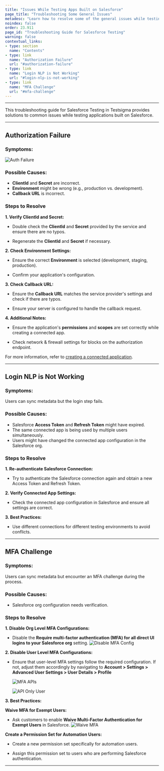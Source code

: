 ```yaml
---
title: "Issues While Testing Apps Built on Salesforce"
page_title: "Troubleshooting Some General Issues"
metadesc: "Learn how to resolve some of the general issues while testing applications built on Salesforce | Troubleshooting general issues in Salesforce Testing"
noindex: false
order: 23.911
page_id: "Troubleshooting Guide for Salesforce Testing"
warning: false
contextual_links:
- type: section
  name: "Contents"
- type: link
  name: "Authorization Failure"
  url: "#authorization-failure"
- type: link
  name: "Login NLP is Not Working"
  url: "#login-nlp-is-not-working"
- type: link
  name: "MFA Challenge"
  url: "#mfa-challenge"
---
```


---

This troubleshooting guide for Salesforce Testing in Testsigma provides solutions to common issues while testing applications built on Salesforce. 

---

## **Authorization Failure**

### **Symptoms:**
![Auth Failure](https://s3.amazonaws.com/static-docs.testsigma.com/new_images/projects/applications/sfauthfailure.png)

### **Possible Causes:**
- **ClientId** and **Secret** are incorrect.
- **Environment** might be wrong (e.g., production vs. development).
- **Callback URL** is incorrect.

### **Steps to Resolve**

**1. Verify ClientId and Secret:**

- Double check the **ClientId** and **Secret** provided by the service and ensure there are no typos.

- Regenerate the **ClientId** and **Secret** if necessary.

**2. Check Environment Settings:**

- Ensure the correct **Environment** is selected (development, staging, production).

- Confirm your application's configuration.

**3. Check Callback URL:**

- Ensure the **Callback URL** matches the service provider's settings and check if there are typos.

- Ensure your server is configured to handle the callback request.

**4. Additional Notes:**

- Ensure the application's **permissions** and **scopes** are set correctly while creating a connected app.

- Check network & firewall settings for blocks on the authorization endpoint.

For more information, refer to [creating a connected application](https://testsigma.com/docs/salesforce-testing/connected-app/).

---

## **Login NLP is Not Working**

### **Symptoms:**
Users can sync metadata but the login step fails.


### **Possible Causes:**

- Salesforce **Access Token** and **Refresh Token** might have expired.
- The same connected app is being used by multiple users simultaneously.
- Users might have changed the connected app configuration in the Salesforce org.

### **Steps to Resolve**

**1. Re-authenticate Salesforce Connection:**

- Try to authenticate the Salesforce connection again and obtain a new Access Token and Refresh Token.

**2. Verify Connected App Settings:**

- Check the connected app configuration in Salesforce and ensure all settings are correct.

**3. Best Practices:**

- Use different connections for different testing environments to avoid conflicts.


---

## **MFA Challenge**

### **Symptoms:**
Users can sync metadata but encounter an MFA challenge during the process.

### **Possible Causes:**
- Salesforce org configuration needs verification.

### **Steps to Resolve**

**1. Disable Org Level MFA Configurations:**

- Disable the **Require multi-factor authentication (MFA) for all direct UI logins to your Salesforce org** setting.
  ![Disable MFA Config](https://s3.amazonaws.com/static-docs.testsigma.com/new_images/projects/applications/sfmla.png)

**2. Disable User Level MFA Configurations:**
- Ensure that user-level MFA settings follow the required configuration. If not, adjust them accordingly by navigating to **Account > Settings > Advanced User Settings > User Details > Profile**
  
  ![MFA APIs](https://s3.amazonaws.com/static-docs.testsigma.com/new_images/projects/applications/sfmla2.png)
  
  ![API Only User](https://s3.amazonaws.com/static-docs.testsigma.com/new_images/projects/applications/sfmla3.png)

**3. Best Practices:**

**Waive MFA for Exempt Users:**

   - Ask customers to enable **Waive Multi-Factor Authentication for Exempt Users** in Salesforce.
     ![Waive MFA](https://s3.amazonaws.com/static-docs.testsigma.com/new_images/projects/applications/waivemfasf.png)


**Create a Permission Set for Automation Users:**

   - Create a new permission set specifically for automation users.

   - Assign this permission set to users who are performing Salesforce authentication.

---